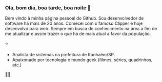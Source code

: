 ### Olá, bom dia, boa tarde, boa noite 👋

Bem vindo à minha página pessoal do Github.
Sou desenvolvedor de software há mais de 20 anos.
Comecei com o famoso Clipper e hoje desenvolvo para web.
Sempre em busca de conhecimento na área a fim de me atualizar e assim trazer o que há de mais atual a favor da população.

⭐

+ ‍Analista de sistemas na prefeitura de Itanhaém/SP.
+ Apaixonado por tecnologia e mundo geek (filmes, séries, quadrinhos, etc.)

🖖😀

<!--
**jcesarsc/jcesarsc** is a ✨ _special_ ✨ repository because its `README.md` (this file) appears on your GitHub profile.

Here are some ideas to get you started:

- 🔭 I’m currently working on ...
- 🌱 I’m currently learning ...
- 👯 I’m looking to collaborate on ...
- 🤔 I’m looking for help with ...
- 💬 Ask me about ...
- 📫 How to reach me: ...
- 😄 Pronouns: ...
- ⚡ Fun fact: ...
-->
